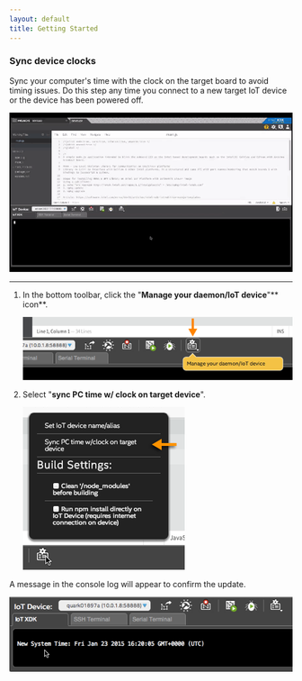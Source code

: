 ```yaml
---
layout: default
title: Getting Started
---
```


### Sync device clocks

Sync your computer's time with the clock on the target board to avoid timing issues. Do this step any time you connect to a new target IoT device or the device has been powered off.

![Animated gif: syncing PC time w/ clock on target device](images/sync_clock-animated.gif)

---

1. In the bottom toolbar, click the "**Manage your daemon/IoT device**"** icon**.

    !["Manage your daemon/IoT device" in bottom toolbar](images/xdk-manage_button.png)

2. Select "**sync PC time w/ clock on target device**".

    !["sync PC time w/ clock on target device" option in Manage settings menu](images/xdk-sync_clock.png)

<div class="callout done" markdown="1">
A message in the console log will appear to confirm the update.

![New System Time message in console](images/xdk-console-new_system_time.png)
</div>